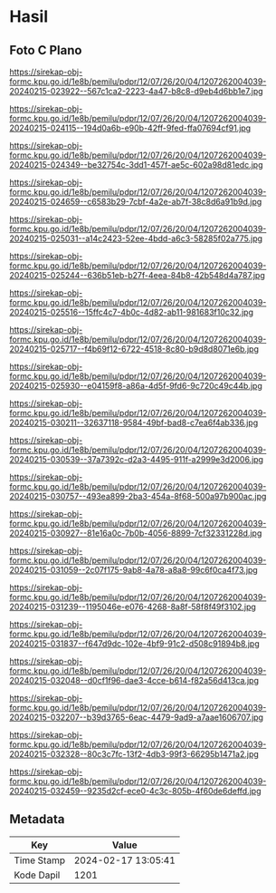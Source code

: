 # Hasil

## Foto C Plano

https://sirekap-obj-formc.kpu.go.id/1e8b/pemilu/pdpr/12/07/26/20/04/1207262004039-20240215-023922--567c1ca2-2223-4a47-b8c8-d9eb4d6bb1e7.jpg

https://sirekap-obj-formc.kpu.go.id/1e8b/pemilu/pdpr/12/07/26/20/04/1207262004039-20240215-024115--194d0a6b-e90b-42ff-9fed-ffa07694cf91.jpg

https://sirekap-obj-formc.kpu.go.id/1e8b/pemilu/pdpr/12/07/26/20/04/1207262004039-20240215-024349--be32754c-3dd1-457f-ae5c-602a98d81edc.jpg

https://sirekap-obj-formc.kpu.go.id/1e8b/pemilu/pdpr/12/07/26/20/04/1207262004039-20240215-024659--c6583b29-7cbf-4a2e-ab7f-38c8d6a91b9d.jpg

https://sirekap-obj-formc.kpu.go.id/1e8b/pemilu/pdpr/12/07/26/20/04/1207262004039-20240215-025031--a14c2423-52ee-4bdd-a6c3-58285f02a775.jpg

https://sirekap-obj-formc.kpu.go.id/1e8b/pemilu/pdpr/12/07/26/20/04/1207262004039-20240215-025244--636b51eb-b27f-4eea-84b8-42b548d4a787.jpg

https://sirekap-obj-formc.kpu.go.id/1e8b/pemilu/pdpr/12/07/26/20/04/1207262004039-20240215-025516--15ffc4c7-4b0c-4d82-ab11-981683f10c32.jpg

https://sirekap-obj-formc.kpu.go.id/1e8b/pemilu/pdpr/12/07/26/20/04/1207262004039-20240215-025717--f4b69f12-6722-4518-8c80-b9d8d8071e6b.jpg

https://sirekap-obj-formc.kpu.go.id/1e8b/pemilu/pdpr/12/07/26/20/04/1207262004039-20240215-025930--e04159f8-a86a-4d5f-9fd6-9c720c49c44b.jpg

https://sirekap-obj-formc.kpu.go.id/1e8b/pemilu/pdpr/12/07/26/20/04/1207262004039-20240215-030211--32637118-9584-49bf-bad8-c7ea6f4ab336.jpg

https://sirekap-obj-formc.kpu.go.id/1e8b/pemilu/pdpr/12/07/26/20/04/1207262004039-20240215-030539--37a7392c-d2a3-4495-911f-a2999e3d2006.jpg

https://sirekap-obj-formc.kpu.go.id/1e8b/pemilu/pdpr/12/07/26/20/04/1207262004039-20240215-030757--493ea899-2ba3-454a-8f68-500a97b900ac.jpg

https://sirekap-obj-formc.kpu.go.id/1e8b/pemilu/pdpr/12/07/26/20/04/1207262004039-20240215-030927--81e16a0c-7b0b-4056-8899-7cf32331228d.jpg

https://sirekap-obj-formc.kpu.go.id/1e8b/pemilu/pdpr/12/07/26/20/04/1207262004039-20240215-031059--2c07f175-9ab8-4a78-a8a8-99c6f0ca4f73.jpg

https://sirekap-obj-formc.kpu.go.id/1e8b/pemilu/pdpr/12/07/26/20/04/1207262004039-20240215-031239--1195046e-e076-4268-8a8f-58f8f49f3102.jpg

https://sirekap-obj-formc.kpu.go.id/1e8b/pemilu/pdpr/12/07/26/20/04/1207262004039-20240215-031837--f647d9dc-102e-4bf9-91c2-d508c91894b8.jpg

https://sirekap-obj-formc.kpu.go.id/1e8b/pemilu/pdpr/12/07/26/20/04/1207262004039-20240215-032048--d0cf1f96-dae3-4cce-b614-f82a56d413ca.jpg

https://sirekap-obj-formc.kpu.go.id/1e8b/pemilu/pdpr/12/07/26/20/04/1207262004039-20240215-032207--b39d3765-6eac-4479-9ad9-a7aae1606707.jpg

https://sirekap-obj-formc.kpu.go.id/1e8b/pemilu/pdpr/12/07/26/20/04/1207262004039-20240215-032328--80c3c7fc-13f2-4db3-99f3-66295b1471a2.jpg

https://sirekap-obj-formc.kpu.go.id/1e8b/pemilu/pdpr/12/07/26/20/04/1207262004039-20240215-032459--9235d2cf-ece0-4c3c-805b-4f60de6deffd.jpg


## Metadata

| Key        | Value               |
| ---------- | ------------------- |
| Time Stamp | 2024-02-17 13:05:41 |
| Kode Dapil | 1201                |



